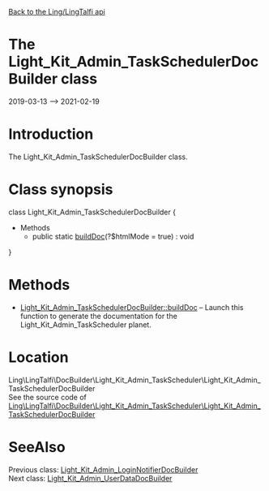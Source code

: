 [Back to the Ling/LingTalfi api](https://github.com/lingtalfi/LingTalfi/blob/master/doc/api/Ling/LingTalfi.md)



The Light_Kit_Admin_TaskSchedulerDocBuilder class
================
2019-03-13 --> 2021-02-19






Introduction
============

The Light_Kit_Admin_TaskSchedulerDocBuilder class.



Class synopsis
==============


class <span class="pl-k">Light_Kit_Admin_TaskSchedulerDocBuilder</span>  {

- Methods
    - public static [buildDoc](https://github.com/lingtalfi/LingTalfi/blob/master/doc/api/Ling/LingTalfi/DocBuilder/Light_Kit_Admin_TaskScheduler/Light_Kit_Admin_TaskSchedulerDocBuilder/buildDoc.md)(?$htmlMode = true) : void

}






Methods
==============

- [Light_Kit_Admin_TaskSchedulerDocBuilder::buildDoc](https://github.com/lingtalfi/LingTalfi/blob/master/doc/api/Ling/LingTalfi/DocBuilder/Light_Kit_Admin_TaskScheduler/Light_Kit_Admin_TaskSchedulerDocBuilder/buildDoc.md) &ndash; Launch this function to generate the documentation for the Light_Kit_Admin_TaskScheduler planet.





Location
=============
Ling\LingTalfi\DocBuilder\Light_Kit_Admin_TaskScheduler\Light_Kit_Admin_TaskSchedulerDocBuilder<br>
See the source code of [Ling\LingTalfi\DocBuilder\Light_Kit_Admin_TaskScheduler\Light_Kit_Admin_TaskSchedulerDocBuilder](https://github.com/lingtalfi/LingTalfi/blob/master/DocBuilder/Light_Kit_Admin_TaskScheduler/Light_Kit_Admin_TaskSchedulerDocBuilder.php)



SeeAlso
==============
Previous class: [Light_Kit_Admin_LoginNotifierDocBuilder](https://github.com/lingtalfi/LingTalfi/blob/master/doc/api/Ling/LingTalfi/DocBuilder/Light_Kit_Admin_LoginNotifier/Light_Kit_Admin_LoginNotifierDocBuilder.md)<br>Next class: [Light_Kit_Admin_UserDataDocBuilder](https://github.com/lingtalfi/LingTalfi/blob/master/doc/api/Ling/LingTalfi/DocBuilder/Light_Kit_Admin_UserData/Light_Kit_Admin_UserDataDocBuilder.md)<br>
